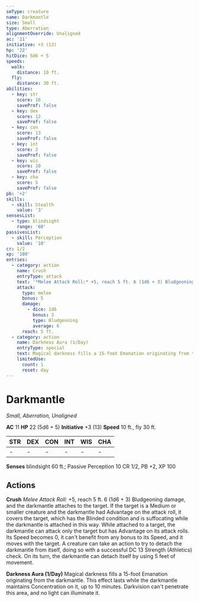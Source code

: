 ```yaml
---
smType: creature
name: Darkmantle
size: Small
type: Aberration
alignmentOverride: Unaligned
ac: '11'
initiative: +3 (13)
hp: '22'
hitDice: 5d6 + 5
speeds:
  walk:
    distance: 10 ft.
  fly:
    distance: 30 ft.
abilities:
  - key: str
    score: 16
    saveProf: false
  - key: dex
    score: 12
    saveProf: false
  - key: con
    score: 13
    saveProf: false
  - key: int
    score: 2
    saveProf: false
  - key: wis
    score: 10
    saveProf: false
  - key: cha
    score: 5
    saveProf: false
pb: '+2'
skills:
  - skill: Stealth
    value: '3'
sensesList:
  - type: blindsight
    range: '60'
passivesList:
  - skill: Perception
    value: '10'
cr: 1/2
xp: '100'
entries:
  - category: action
    name: Crush
    entryType: attack
    text: '*Melee Attack Roll:* +5, reach 5 ft. 6 (1d6 + 3) Bludgeoning damage, and the darkmantle attaches to the target. If the target is a Medium or smaller creature and the darkmantle had Advantage on the attack roll, it covers the target, which has the Blinded condition and is suffocating while the darkmantle is attached in this way. While attached to a target, the darkmantle can attack only the target but has Advantage on its attack rolls. Its Speed becomes 0, it can''t benefit from any bonus to its Speed, and it moves with the target. A creature can take an action to try to detach the darkmantle from itself, doing so with a successful DC 13 Strength (Athletics) check. On its turn, the darkmantle can detach itself by using 5 feet of movement.'
    attack:
      type: melee
      bonus: 5
      damage:
        - dice: 1d6
          bonus: 3
          type: Bludgeoning
          average: 6
      reach: 5 ft.
  - category: action
    name: Darkness Aura (1/Day)
    entryType: special
    text: Magical darkness fills a 15-foot Emanation originating from the darkmantle. This effect lasts while the darkmantle maintains  Concentration on it, up to 10 minutes. Darkvision can't penetrate this area, and no light can illuminate it.
    limitedUse:
      count: 1
      reset: day
---
```


# Darkmantle
*Small, Aberration, Unaligned*

**AC** 11
**HP** 22 (5d6 + 5)
**Initiative** +3 (13)
**Speed** 10 ft., fly 30 ft.

| STR | DEX | CON | INT | WIS | CHA |
| --- | --- | --- | --- | --- | --- |
| - | - | - | - | - | - |

**Senses** blindsight 60 ft.; Passive Perception 10
CR 1/2, PB +2, XP 100

## Actions

**Crush**
*Melee Attack Roll:* +5, reach 5 ft. 6 (1d6 + 3) Bludgeoning damage, and the darkmantle attaches to the target. If the target is a Medium or smaller creature and the darkmantle had Advantage on the attack roll, it covers the target, which has the Blinded condition and is suffocating while the darkmantle is attached in this way. While attached to a target, the darkmantle can attack only the target but has Advantage on its attack rolls. Its Speed becomes 0, it can't benefit from any bonus to its Speed, and it moves with the target. A creature can take an action to try to detach the darkmantle from itself, doing so with a successful DC 13 Strength (Athletics) check. On its turn, the darkmantle can detach itself by using 5 feet of movement.

**Darkness Aura (1/Day)**
Magical darkness fills a 15-foot Emanation originating from the darkmantle. This effect lasts while the darkmantle maintains  Concentration on it, up to 10 minutes. Darkvision can't penetrate this area, and no light can illuminate it.
